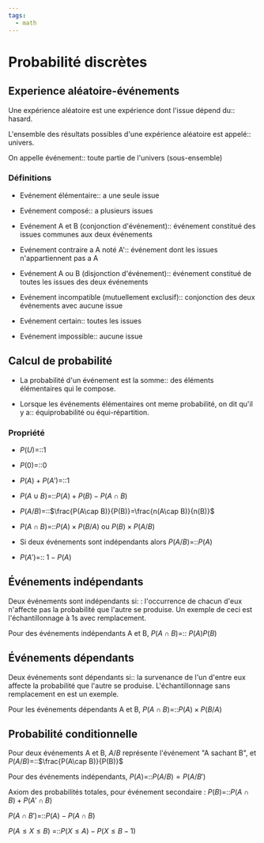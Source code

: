 ```yaml
---
tags:
  - math
---
```

# Probabilité discrètes
## Experience aléatoire-événements
Une expérience aléatoire est une expérience dont l'issue dépend du:: hasard.
<!--SR:!2023-10-22,21,290-->
L'ensemble des résultats possibles d'une expérience aléatoire est appelé:: univers.
<!--SR:!2024-02-18,112,310-->
On appelle événement:: toute partie de l'univers (sous-ensemble)
<!--SR:!2023-10-12,9,270-->

### Définitions
- Evénement élémentaire:: a une seule issue
<!--SR:!2023-10-19,18,290-->
- Evénement composé:: a plusieurs issues
<!--SR:!2023-10-20,19,290-->
- Evénement A et B (conjonction d'événement):: événement constitué des issues communes aux deux événements
<!--SR:!2023-10-09,6,250-->
- Evénement contraire a A noté A':: événement dont les issues n'appartiennent pas a A
<!--SR:!2024-01-05,68,250-->
- Evénement A ou B (disjonction d'événement):: événement constitué de toutes les issues des deux événements
<!--SR:!2023-10-15,14,270-->
- Evénement incompatible (mutuellement exclusif):: conjonction des deux événements avec aucune issue
<!--SR:!2023-10-23,15,250-->
- Evénement certain:: toutes les issues
<!--SR:!2024-02-20,114,310-->
- Evénement impossible:: aucune issue
<!--SR:!2023-10-18,17,290-->

## Calcul de probabilité
- La probabilité d'un événement est la somme:: des éléments élémentaires qui le compose.
<!--SR:!2023-10-21,20,290-->
- Lorsque les événements élémentaires ont meme probabilité, on dit qu'il y a:: équiprobabilité ou équi-répartition.
<!--SR:!2023-10-18,17,290-->

### Propriété
- $P(U)$=::1 
<!--SR:!2024-02-19,113,310-->
- $P(0)$=::0
<!--SR:!2023-10-21,20,290-->
- $P(A)+P(A')$=::1 
<!--SR:!2023-10-22,21,290-->
- $P(A\cup B)$=::$P(A)+P(B)-P(A\cap B)$
<!--SR:!2023-10-19,18,290-->
- $P(A/B)$=::$\frac{P(A\cap B)}{P(B)}=\frac{n(A\cap B)}{n(B)}$
<!--SR:!2023-10-18,17,290-->
- $P(A\cap B)$=::$P(A)\times P(B/A)$ ou $P(B)\times P(A/B)$
<!--SR:!2023-11-21,37,270-->
- Si deux événements sont indépendants alors $P(A/B)$=::$P(A)$
<!--SR:!2023-10-21,20,290-->
- $P(A')$=:: $1-P(A)$
<!--SR:!2023-10-19,18,290-->

## Événements indépendants
Deux événements sont indépendants si: : l'occurrence de chacun d'eux n'affecte pas la probabilité que l'autre se produise. Un exemple de ceci est l'échantillonnage à 1s avec remplacement.

Pour des événements indépendants A et B, $P(A\cap B)$=:: $P(A)P(B)$
<!--SR:!2023-10-09,1,253-->

## Événements dépendants
Deux événements sont dépendants si:: la survenance de l'un d'entre eux affecte la probabilité que l'autre se produise. L'échantillonnage sans remplacement en est un exemple.
<!--SR:!2023-10-20,5,232-->

Pour les événements dépendants A et B, $P(A\cap B)$=::$P(A)\times P(B/A)$
<!--SR:!2023-10-11,3,273-->

## Probabilité conditionnelle
Pour deux événements A et B, $A/B$ représente l'événement "A sachant B", et $P(A/B)$=::$\frac{P(A\cap B)}{P(B)}$
<!--SR:!2023-10-11,3,273-->

Pour des événements indépendants, $P(A)$=::$P(A/B)=P(A/B')$
<!--SR:!2023-11-01,3,233-->

Axiom des probabilités totales, pour événement secondaire : $P(B)$=::$P(A\cap B)+P(A'\cap B)$
<!--SR:!2023-10-26,11,253-->

$P(A\cap B')$=::$P(A)-P(A\cap B)$
<!--SR:!2023-10-14,4,253-->


$P(A \le X \le B)$ =::$P(X \le A) - P(X \le B-1)$